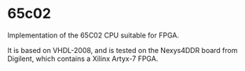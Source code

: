# 65c02
Implementation of the 65C02 CPU suitable for FPGA.

It is based on VHDL-2008, and is tested on the Nexys4DDR board from Digilent, which contains a Xilinx Artyx-7 FPGA.

